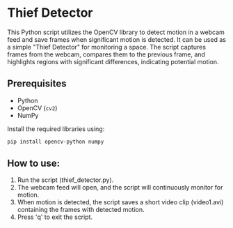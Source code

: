 # Thief Detector

This Python script utilizes the OpenCV library to detect motion in a webcam feed and save frames when significant motion is detected. It can be used as a simple "Thief Detector" for monitoring a space. The script captures frames from the webcam, compares them to the previous frame, and highlights regions with significant differences, indicating potential motion.

## Prerequisites

- Python
- OpenCV (`cv2`)
- NumPy

Install the required libraries using:

```bash
pip install opencv-python numpy
```
## How to use:
1. Run the script (thief_detector.py).
2. The webcam feed will open, and the script will continuously monitor for motion.
3. When motion is detected, the script saves a short video clip (video1.avi) containing the frames with detected motion.
4. Press 'q' to exit the script.
